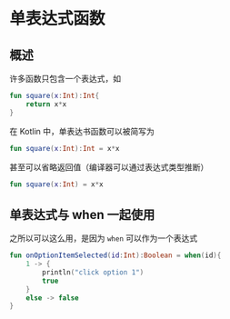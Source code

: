 # 单表达式函数

## 概述

许多函数只包含一个表达式，如

```kotlin
fun square(x:Int):Int{
    return x*x
}
```

在 Kotlin 中，单表达书函数可以被简写为

```kotlin
fun square(x:Int):Int = x*x
```

甚至可以省略返回值（编译器可以通过表达式类型推断）

```kotlin
fun square(x:Int) = x*x
```



## 单表达式与 when 一起使用

之所以可以这么用，是因为 `when` 可以作为一个表达式

```kotlin
fun onOptionItemSelected(id:Int):Boolean = when(id){
    1 -> {
        println("click option 1")
        true
    }
    else -> false
}
```

